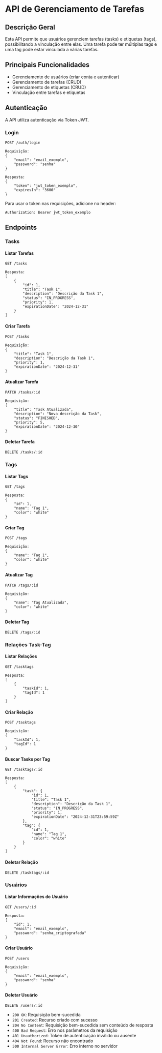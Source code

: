 # API de Gerenciamento de Tarefas

## Descrição Geral

Esta API permite que usuários gerenciem tarefas (tasks) e etiquetas (tags), possibilitando a vinculação entre elas. Uma tarefa pode ter múltiplas tags e uma tag pode estar vinculada a várias tarefas.

## Principais Funcionalidades

- Gerenciamento de usuários (criar conta e autenticar)
- Gerenciamento de tarefas (CRUD)
- Gerenciamento de etiquetas (CRUD)
- Vinculação entre tarefas e etiquetas

## Autenticação

A API utiliza autenticação via Token JWT.

### Login

```
POST /auth/login

Requisição:
{
    "email": "email_exemplo",
    "password": "senha"
}

Resposta:
{
    "token": "jwt_token_exemplo",
    "expiresIn": "3600"
}
```

Para usar o token nas requisições, adicione no header:
```
Authorization: Bearer jwt_token_exemplo
```

## Endpoints

### Tasks

#### Listar Tarefas
```
GET /tasks

Resposta:
[
    {
        "id": 1,
        "title": "Task 1",
        "description": "Descrição da Task 1",
        "status": "IN_PROGRESS",
        "priority": 1,
        "expirationDate": "2024-12-31"
    }
]
```

#### Criar Tarefa
```
POST /tasks

Requisição:
{
    "title": "Task 1",
    "description": "Descrição da Task 1",
    "priority": 1,
    "expirationDate": "2024-12-31"
}
```

#### Atualizar Tarefa
```
PATCH /tasks/:id

Requisição:
{
    "title": "Task Atualizada",
    "description": "Nova descrição da Task",
    "status": "FINISHED",
    "priority": 5,
    "expirationDate": "2024-12-30"
}
```

#### Deletar Tarefa
```
DELETE /tasks/:id
```

### Tags

#### Listar Tags
```
GET /tags

Resposta:
{
    "id": 1,
    "name": "Tag 1",
    "color": "white"
}
```

#### Criar Tag
```
POST /tags

Requisição:
{
    "name": "Tag 1",
    "color": "white"
}
```

#### Atualizar Tag
```
PATCH /tags/:id

Requisição:
{
    "name": "Tag Atualizada",
    "color": "white"
}
```

#### Deletar Tag
```
DELETE /tags/:id
```

### Relações Task-Tag

#### Listar Relações
```
GET /tasktags

Resposta:
[
    {
        "taskId": 1,
        "tagId": 1
    }
]
```

#### Criar Relação
```
POST /tasktags

Requisição:
{
    "taskId": 1,
    "tagId": 1
}
```

#### Buscar Tasks por Tag
```
GET /tasktags/:id

Resposta:
[
    {
        "task": {
            "id": 1,
            "title": "Task 1",
            "description": "Descrição da Task 1",
            "status": "IN_PROGRESS",
            "priority": 1,
            "expirationDate": "2024-12-31T23:59:59Z"
        },
        "tag": {
            "id": 1,
            "name": "Tag 1",
            "color": "white"
        }
    }
]
```

#### Deletar Relação
```
DELETE /tasktags/:id
```

### Usuários

#### Listar Informações do Usuário
```
GET /users/:id

Resposta:
{
    "id": 1,
    "email": "email_exemplo",
    "password": "senha_criptografada"
}
```

#### Criar Usuário
```
POST /users

Requisição:
{
    "email": "email_exemplo",
    "password": "senha"
}
```

#### Deletar Usuário
```
DELETE /users/:id
```


- `200 OK`: Requisição bem-sucedida
- `201 Created`: Recurso criado com sucesso
- `204 No Content`: Requisição bem-sucedida sem conteúdo de resposta
- `400 Bad Request`: Erro nos parâmetros da requisição
- `401 Unauthorized`: Token de autenticação inválido ou ausente
- `404 Not Found`: Recurso não encontrado
- `500 Internal Server Error`: Erro interno no servidor
